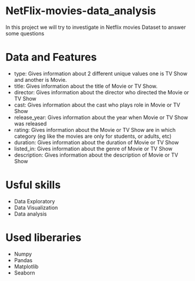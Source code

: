 # NetFlix-movies-data_analysis
In this project we will try to investigate in Netflix movies Dataset to answer some questions 
# Data and Features 
- type: Gives information about 2 different unique values one is TV Show and another is Movie.
- title: Gives information about the title of Movie or TV Show.
- director: Gives information about the director who directed the Movie or TV Show
- cast: Gives information about the cast who plays role in Movie or TV Show
- release_year: Gives information about the year when Movie or TV Show was released
- rating: Gives information about the Movie or TV Show are in which category (eg like the movies are only for students, or adults, etc)
- duration: Gives information about the duration of Movie or TV Show
- listed_in: Gives information about the genre of Movie or TV Show
- description: Gives information about the description of Movie or TV Show
# Usful skills 

- Data Exploratory 
- Data Visualization 
- Data analysis 
# Used liberaries 
- Numpy 
- Pandas
- Matplotlib
- Seaborn  

